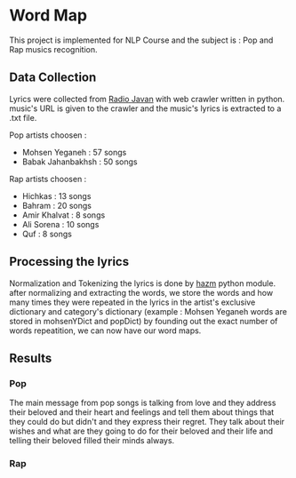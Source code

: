 # Word Map
This project is implemented for NLP Course and the subject is : Pop and Rap musics recognition.

## Data Collection
Lyrics were collected from [Radio Javan](www.radiojavan.com) with web crawler written in python. music's URL is given to the crawler and the music's lyrics is extracted to a .txt file.

Pop artists choosen : 
- Mohsen Yeganeh : 57 songs
- Babak Jahanbakhsh : 50 songs

Rap artists choosen : 
- Hichkas : 13 songs
- Bahram : 20 songs
- Amir Khalvat : 8 songs
- Ali Sorena : 10 songs
- Quf : 8 songs

## Processing the lyrics
Normalization and Tokenizing the lyrics is done by [hazm](http://www.sobhe.ir/hazm/) python module.
after normalizing and extracting the words, we store the words and how many times they were repeated in the lyrics in the artist's exclusive dictionary and category's dictionary (example : Mohsen Yeganeh words are stored in mohsenYDict and popDict)
by founding out the exact number of words repeatition, we can now have our word maps.


## Results
### Pop
The main message from pop songs is talking from love and they address their beloved and their heart and feelings and tell them about things that they could do but didn't and they express their regret. They talk about their wishes and what are they going to do for their beloved and their life and telling their beloved filled their minds always.

### Rap
